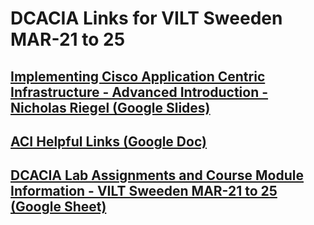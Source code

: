 # DCACIA Links for VILT Sweeden MAR-21 to 25

## [Implementing Cisco Application Centric Infrastructure - Advanced Introduction - Nicholas Riegel (Google Slides)](https://docs.google.com/presentation/d/1o_kRFhzt9IqP1GFAhShsnC8iedmUqamsxPTUUGr-Fp0/edit?usp=sharing)

## [ACI Helpful Links (Google Doc)](https://docs.google.com/document/d/1rGqAkd_iE9L1CG27BP8TFZKv6_M3fo22anC8ctJoKdc/edit?usp=sharing)

## [DCACIA Lab Assignments and Course Module Information - VILT Sweeden MAR-21 to 25 (Google Sheet)](https://docs.google.com/spreadsheets/d/1FvHCoOl52iishFnQxgHHoeZnJEtIcFyY0Ztj7dQeokY/edit?usp=sharing)
